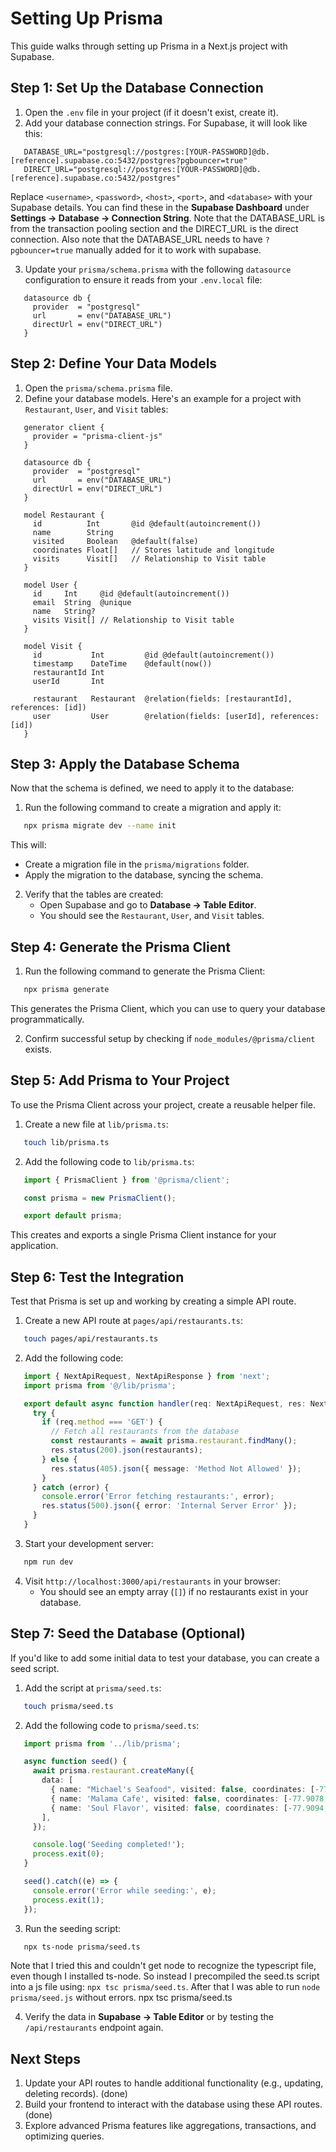 # Setting Up Prisma

This guide walks through setting up Prisma in a Next.js project with Supabase.

## **Step 1: Set Up the Database Connection**

1. Open the `.env` file in your project (if it doesn't exist, create it).
2. Add your database connection strings. For Supabase, it will look like this:

``` env
   DATABASE_URL="postgresql://postgres:[YOUR-PASSWORD]@db.[reference].supabase.co:5432/postgres?pgbouncer=true"
   DIRECT_URL="postgresql://postgres:[YOUR-PASSWORD]@db.[reference].supabase.co:5432/postgres"
```

Replace `<username>`, `<password>`, `<host>`, `<port>`, and `<database>` with your
Supabase details. You can find these in the **Supabase Dashboard** under **Settings →
Database → Connection String**. Note that the DATABASE_URL is from the transaction
pooling section and the DIRECT_URL is the direct connection. Also note that the
DATABASE_URL needs to have `?pgbouncer=true` manually added for it to work with supabase.

3. Update your `prisma/schema.prisma` with the following `datasource` configuration to
   ensure it reads from your `.env.local` file:

``` prisma
   datasource db {
     provider  = "postgresql"
     url       = env("DATABASE_URL")
     directUrl = env("DIRECT_URL")
   }
```

## **Step 2: Define Your Data Models**

1. Open the `prisma/schema.prisma` file.
2. Define your database models. Here's an example for a project with `Restaurant`,
   `User`, and `Visit` tables:

``` prisma
   generator client {
     provider = "prisma-client-js"
   }

   datasource db {
     provider  = "postgresql"
     url       = env("DATABASE_URL")
     directUrl = env("DIRECT_URL")
   }

   model Restaurant {
     id          Int       @id @default(autoincrement())
     name        String
     visited     Boolean   @default(false)
     coordinates Float[]   // Stores latitude and longitude
     visits      Visit[]   // Relationship to Visit table
   }

   model User {
     id     Int     @id @default(autoincrement())
     email  String  @unique
     name   String?
     visits Visit[] // Relationship to Visit table
   }

   model Visit {
     id           Int         @id @default(autoincrement())
     timestamp    DateTime    @default(now())
     restaurantId Int
     userId       Int

     restaurant   Restaurant  @relation(fields: [restaurantId], references: [id])
     user         User        @relation(fields: [userId], references: [id])
   }
```

## **Step 3: Apply the Database Schema**

Now that the schema is defined, we need to apply it to the database:

1. Run the following command to create a migration and apply it:

``` bash
   npx prisma migrate dev --name init
```

This will:

- Create a migration file in the `prisma/migrations` folder.
- Apply the migration to the database, syncing the schema.

2. Verify that the tables are created:
    - Open Supabase and go to **Database → Table Editor**.
    - You should see the `Restaurant`, `User`, and `Visit` tables.

## **Step 4: Generate the Prisma Client**

1. Run the following command to generate the Prisma Client:

``` bash
   npx prisma generate
```

This generates the Prisma Client, which you can use to query your database
programmatically.

2. Confirm successful setup by checking if `node_modules/@prisma/client` exists.

## **Step 5: Add Prisma to Your Project**

To use the Prisma Client across your project, create a reusable helper file.

1. Create a new file at `lib/prisma.ts`:

``` bash
   touch lib/prisma.ts
```

2. Add the following code to `lib/prisma.ts`:

``` typescript
   import { PrismaClient } from '@prisma/client';

   const prisma = new PrismaClient();

   export default prisma;
```

This creates and exports a single Prisma Client instance for your application.

## **Step 6: Test the Integration**

Test that Prisma is set up and working by creating a simple API route.

1. Create a new API route at `pages/api/restaurants.ts`:

``` bash
   touch pages/api/restaurants.ts
```

2. Add the following code:

``` typescript
   import { NextApiRequest, NextApiResponse } from 'next';
   import prisma from '@/lib/prisma';

   export default async function handler(req: NextApiRequest, res: NextApiResponse) {
     try {
       if (req.method === 'GET') {
         // Fetch all restaurants from the database
         const restaurants = await prisma.restaurant.findMany();
         res.status(200).json(restaurants);
       } else {
         res.status(405).json({ message: 'Method Not Allowed' });
       }
     } catch (error) {
       console.error('Error fetching restaurants:', error);
       res.status(500).json({ error: 'Internal Server Error' });
     }
   }
```

3. Start your development server:

``` bash
   npm run dev
```

4. Visit `http://localhost:3000/api/restaurants` in your browser:
    - You should see an empty array (`[]`) if no restaurants exist in your database.

## **Step 7: Seed the Database (Optional)**

If you'd like to add some initial data to test your database, you can create a seed
script.

1. Add the script at `prisma/seed.ts`:

``` bash
   touch prisma/seed.ts
```

2. Add the following code to `prisma/seed.ts`:

``` typescript
   import prisma from '../lib/prisma';

   async function seed() {
     await prisma.restaurant.createMany({
       data: [
         { name: "Michael's Seafood", visited: false, coordinates: [-77.9006, 34.0494], url: "www.fakeurl1.com" },
         { name: 'Malama Cafe', visited: false, coordinates: [-77.9078, 34.0362], url: "www.fakeurl2.com" },
         { name: 'Soul Flavor', visited: false, coordinates: [-77.9094, 34.0355], url: "www.fakeurl3.com"  },
       ],
     });

     console.log('Seeding completed!');
     process.exit(0);
   }

   seed().catch((e) => {
     console.error('Error while seeding:', e);
     process.exit(1);
   });
```

3. Run the seeding script:

``` bash
   npx ts-node prisma/seed.ts
```

Note that I tried this and couldn't get node to recognize the typescript file, even
though I installed ts-node. So instead I precompiled the seed.ts script into a js file
using: `npx tsc prisma/seed.ts`. After that I was able to run `node prisma/seed.js`
without errors.
npx tsc prisma/seed.ts

4. Verify the data in **Supabase → Table Editor** or by testing the `/api/restaurants`
   endpoint again.

## **Next Steps**

1. Update your API routes to handle additional functionality (e.g., updating, deleting
   records). (done)
2. Build your frontend to interact with the database using these API routes. (done)
3. Explore advanced Prisma features like aggregations, transactions, and optimizing
   queries.
